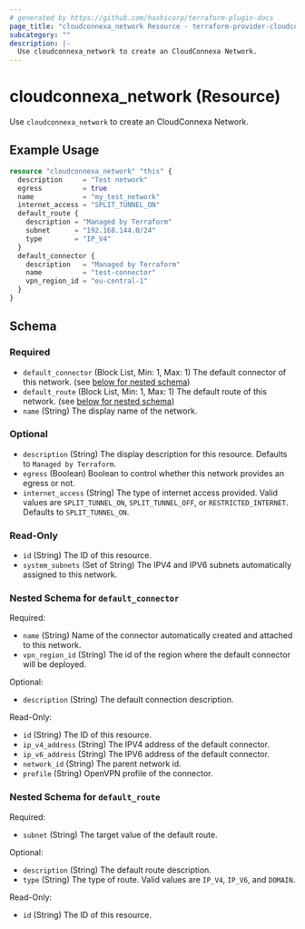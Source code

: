 ```yaml
---
# generated by https://github.com/hashicorp/terraform-plugin-docs
page_title: "cloudconnexa_network Resource - terraform-provider-cloudconnexa"
subcategory: ""
description: |-
  Use cloudconnexa_network to create an CloudConnexa Network.
---
```


# cloudconnexa_network (Resource)

Use `cloudconnexa_network` to create an CloudConnexa Network.

## Example Usage

```terraform
resource "cloudconnexa_network" "this" {
  description     = "Test network"
  egress          = true
  name            = "my_test_network"
  internet_access = "SPLIT_TUNNEL_ON"
  default_route {
    description = "Managed by Terraform"
    subnet      = "192.168.144.0/24"
    type        = "IP_V4"
  }
  default_connector {
    description   = "Managed by Terraform"
    name          = "test-connector"
    vpn_region_id = "eu-central-1"
  }
}
```

<!-- schema generated by tfplugindocs -->
## Schema

### Required

- `default_connector` (Block List, Min: 1, Max: 1) The default connector of this network. (see [below for nested schema](#nestedblock--default_connector))
- `default_route` (Block List, Min: 1, Max: 1) The default route of this network. (see [below for nested schema](#nestedblock--default_route))
- `name` (String) The display name of the network.

### Optional

- `description` (String) The display description for this resource. Defaults to `Managed by Terraform`.
- `egress` (Boolean) Boolean to control whether this network provides an egress or not.
- `internet_access` (String) The type of internet access provided. Valid values are `SPLIT_TUNNEL_ON`, `SPLIT_TUNNEL_OFF`, or `RESTRICTED_INTERNET`. Defaults to `SPLIT_TUNNEL_ON`.

### Read-Only

- `id` (String) The ID of this resource.
- `system_subnets` (Set of String) The IPV4 and IPV6 subnets automatically assigned to this network.

<a id="nestedblock--default_connector"></a>
### Nested Schema for `default_connector`

Required:

- `name` (String) Name of the connector automatically created and attached to this network.
- `vpn_region_id` (String) The id of the region where the default connector will be deployed.

Optional:

- `description` (String) The default connection description.

Read-Only:

- `id` (String) The ID of this resource.
- `ip_v4_address` (String) The IPV4 address of the default connector.
- `ip_v6_address` (String) The IPV6 address of the default connector.
- `network_id` (String) The parent network id.
- `profile` (String) OpenVPN profile of the connector.


<a id="nestedblock--default_route"></a>
### Nested Schema for `default_route`

Required:

- `subnet` (String) The target value of the default route.

Optional:

- `description` (String) The default route description.
- `type` (String) The type of route. Valid values are `IP_V4`, `IP_V6`, and `DOMAIN`.

Read-Only:

- `id` (String) The ID of this resource.
